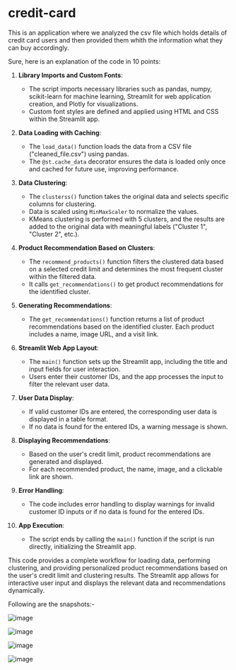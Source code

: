 # credit-card

This is an application where  we analyzed the csv file which holds details of credit card users and then provided them whith the information what they can buy accordingly.

Sure, here is an explanation of the code in 10 points:

1. **Library Imports and Custom Fonts**:
    - The script imports necessary libraries such as pandas, numpy, scikit-learn for machine learning, Streamlit for web application creation, and Plotly for visualizations.
    - Custom font styles are defined and applied using HTML and CSS within the Streamlit app.

2. **Data Loading with Caching**:
    - The `load_data()` function loads the data from a CSV file ("cleaned_file.csv") using pandas.
    - The `@st.cache_data` decorator ensures the data is loaded only once and cached for future use, improving performance.

3. **Data Clustering**:
    - The `clusterss()` function takes the original data and selects specific columns for clustering.
    - Data is scaled using `MinMaxScaler` to normalize the values.
    - KMeans clustering is performed with 5 clusters, and the results are added to the original data with meaningful labels ("Cluster 1", "Cluster 2", etc.).

4. **Product Recommendation Based on Clusters**:
    - The `recommend_products()` function filters the clustered data based on a selected credit limit and determines the most frequent cluster within the filtered data.
    - It calls `get_recommendations()` to get product recommendations for the identified cluster.

5. **Generating Recommendations**:
    - The `get_recommendations()` function returns a list of product recommendations based on the identified cluster. Each product includes a name, image URL, and a visit link.

6. **Streamlit Web App Layout**:
    - The `main()` function sets up the Streamlit app, including the title and input fields for user interaction.
    - Users enter their customer IDs, and the app processes the input to filter the relevant user data.

7. **User Data Display**:
    - If valid customer IDs are entered, the corresponding user data is displayed in a table format.
    - If no data is found for the entered IDs, a warning message is shown.

8. **Displaying Recommendations**:
    - Based on the user's credit limit, product recommendations are generated and displayed.
    - For each recommended product, the name, image, and a clickable link are shown.

9. **Error Handling**:
    - The code includes error handling to display warnings for invalid customer ID inputs or if no data is found for the entered IDs.

10. **App Execution**:
    - The script ends by calling the `main()` function if the script is run directly, initializing the Streamlit app.

This code provides a complete workflow for loading data, performing clustering, and providing personalized product recommendations based on the user's credit limit and clustering results. The Streamlit app allows for interactive user input and displays the relevant data and recommendations dynamically.

Following are the snapshots:-

![image](https://github.com/Maanvi-Alung/credit-card/assets/132609092/4ce6ff2f-cf12-4350-a855-b4a8e563bf98)

![image](https://github.com/Maanvi-Alung/credit-card/assets/132609092/b9e4f88f-803c-4b2b-b0f6-9e0ffa8299a0)

![image](https://github.com/Maanvi-Alung/credit-card/assets/132609092/07791c17-60aa-43cb-8e74-2fa1c9b4c610)

![image](https://github.com/Maanvi-Alung/credit-card/assets/132609092/acef5edf-5b42-4d6f-a4e8-97c9b80c7dd8)



